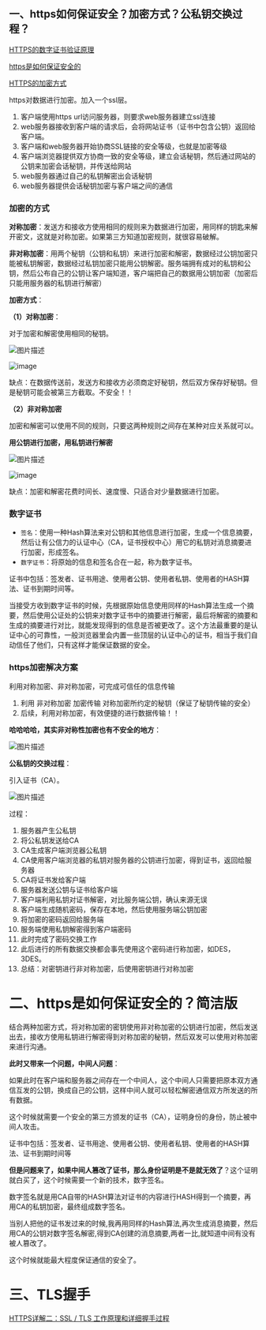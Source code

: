 ## 一、https如何保证安全？加密方式？公私钥交换过程？

[HTTPS的数字证书验证原理](https://blog.csdn.net/liuxingrong666/article/details/83869161)

[https是如何保证安全的](https://www.cnblogs.com/kira2022/p/16114218.html)

[HTTPS的加密方式](https://segmentfault.com/a/1190000019687184)

https对数据进行加密。加入一个ssl层。

1. 客户端使用https url访问服务器，则要求web服务器建立ssl连接
2. web服务器接收到客户端的请求后，会将网站证书（证书中包含公钥）返回给客户端。
3. 客户端和web服务器开始协商SSL链接的安全等级，也就是加密等级
4. 客户端浏览器提供双方协商一致的安全等级，建立会话秘钥，然后通过网站的公钥来加密会话秘钥，并传送给网站
5. web服务器通过自己的私钥解密出会话秘钥
6. web服务器提供会话秘钥加密与客户端之间的通信

### 加密的方式

**对称加密**：发送方和接收方使用相同的规则来为数据进行加密，用同样的钥匙来解开密文，这就是对称加密。如果第三方知道加密规则，就很容易破解。

**非对称加密**：用两个秘钥（公钥和私钥）来进行加密和解密，数据经过公钥加密只能被私钥解密，数据经过私钥加密只能用公钥解密。服务端拥有成对的私钥和公钥，然后公布自己的公钥让客户端知道，客户端把自己的数据用公钥加密（加密后只能用服务器的私钥进行解密）

**加密方式**：

**（1）对称加密**：

对于加密和解密使用相同的秘钥。

![图片描述](https://s2.loli.net/2022/04/10/GuLZFMUQEY32pzK.jpg)

![image](https://s2.loli.net/2022/04/10/U6wlI8ar9bqPRti.png)

缺点：在数据传送前，发送方和接收方必须商定好秘钥，然后双方保存好秘钥。但是秘钥可能会被第三方截取。不安全！！

**（2）非对称加密**

加密和解密可以使用不同的规则，只要这两种规则之间存在某种对应关系就可以。

**用公钥进行加密，用私钥进行解密**

![图片描述](https://s2.loli.net/2022/04/10/TWYQFyJAOEUd67s.jpg)

![image](https://s2.loli.net/2022/04/10/YPKZO9MXemnchbG.png)

缺点：加密和解密花费时间长、速度慢、只适合对少量数据进行加密。

### 数字证书

- `签名`：使用一种Hash算法来对公钥和其他信息进行加密，生成一个信息摘要，然后让有公信力的认证中心（CA，证书授权中心）用它的私钥对消息摘要进行加密，形成签名。
- `数字证书`：将原始的信息和签名合在一起，称为数字证书。

证书中包括：签发者、证书用途、使用者公钥、使用者私钥、使用者的HASH算法、证书到期时间等。

当接受方收到数字证书的时候，先根据原始信息使用同样的Hash算法生成一个摘要，然后使用公证处的公钥来对数字证书中的摘要进行解密，最后将解密的摘要和生成的摘要进行对比，就能发现得到的信息是否被更改了。这个方法最重要的是认证中心的可靠性，一般浏览器里会内置一些顶层的认证中心的证书，相当于我们自动信任了他们，只有这样才能保证数据的安全。

### https加密解决方案

利用对称加密、非对称加密，可完成可信任的信息传输

1. 利用 非对称加密 加密传输 对称加密所约定的秘钥（保证了秘钥传输的安全）
2. 后续，利用对称加密，有效便捷的进行数据传输！！

**哈哈哈哈，其实非对称性加密也有不安全的地方**：

![图片描述](https://s2.loli.net/2022/04/10/ZMSj3dzKA7sTGRw.jpg)

**公私钥的交换过程**：

引入证书（CA）。

![图片描述](https://s2.loli.net/2022/04/10/Z7sgjMN14F8CuvL.png)

过程：

1. 服务器产生公私钥
2. 将公私钥发送给CA
3. CA生成客户端浏览器公私钥
4. CA使用客户端浏览器的私钥对服务器的公钥进行加密，得到证书，返回给服务器
5. CA将证书发给客户端
6. 服务器发送公钥与证书给客户端
7. 客户端利用私钥对证书解密，对比服务端公钥，确认来源无误
8. 客户端生成随机密码，保存在本地，然后使用服务端公钥加密
9. 将加密的密码返回给服务端
10. 服务端使用私钥解密得到客户端密码
11. 此时完成了密码交换工作
12. 此后进行的所有数据交换都会事先使用这个密码进行称加密，如DES，3DES。
13. 总结：对密钥进行非对称加密，后使用密钥进行对称加密

# 二、https是如何保证安全的？简洁版

结合两种加密方式，将对称加密的密钥使用非对称加密的公钥进行加密，然后发送出去，接收方使用私钥进行解密得到对称加密的秘钥，然后双发可以使用对称加密来进行沟通。

**此时又带来一个问题，中间人问题**：

如果此时在客户端和服务器之间存在一个中间人，这个中间人只需要把原本双方通信互发的公钥，换成自己的公钥，这样中间人就可以轻松解密通信双方所发送的所有数据。

这个时候就需要一个安全的第三方颁发的证书（CA），证明身份的身份，防止被中间人攻击。

证书中包括：签发者、证书用途、使用者公钥、使用者私钥、使用者的HASH算法、证书到期时间等

**但是问题来了，如果中间人篡改了证书，那么身份证明是不是就无效了**？这个证明就白买了，这个时候需要一个新的技术，数字签名。

数字签名就是用CA自带的HASH算法对证书的内容进行HASH得到一个摘要，再用CA的私钥加密，最终组成数字签名。

当别人把他的证书发过来的时候,我再用同样的Hash算法,再次生成消息摘要，然后用CA的公钥对数字签名解密,得到CA创建的消息摘要,两者一比,就知道中间有没有被人篡改了。

这个时候就能最大程度保证通信的安全了。

# 三、TLS握手

[HTTPS详解二：SSL / TLS 工作原理和详细握手过程](https://segmentfault.com/a/1190000021559557)
